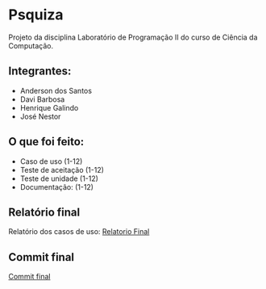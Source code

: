 # Psquiza
Projeto da disciplina Laboratório de Programação II do curso de Ciência da Computação.

## **Integrantes:**
- Anderson dos Santos
- Davi Barbosa
- Henrique Galindo
- José Nestor

## O que foi feito:
- Caso de uso (1-12)
- Teste de aceitação (1-12)
- Teste de unidade (1-12)
- Documentação: (1-12) 


## Relatório final
Relatório dos casos de uso: [Relatorio Final](https://docs.google.com/document/d/1aGeHCrpq4KXb4z1DJT50Dxks0YLQQbdyOUcgVfNkQDg/edit)

## Commit final
[Commit final](https://github.com/davibss/Psquiza/tree/9fc66185babb84194d4ba385f67230b29b4371b6)
